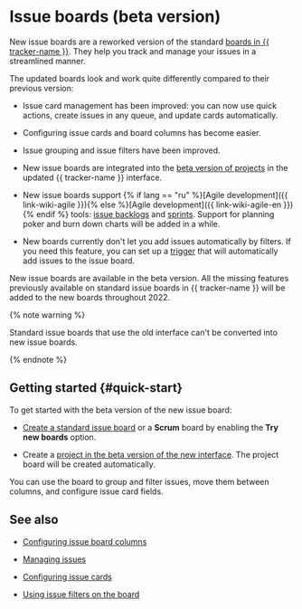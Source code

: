 # Issue boards (beta version)

New issue boards are a reworked version of the standard [boards in {{ tracker-name }}](../user/agile.md). They help you track and manage your issues in a streamlined manner.

The updated boards look and work quite differently compared to their previous version:

* Issue card management has been improved: you can now use quick actions, create issues in any queue, and update cards automatically.

* Configuring issue cards and board columns has become easier.

* Issue grouping and issue filters have been improved.

* New issue boards are integrated into the [beta version of projects](../user/personal.md#sec_beta) in the updated {{ tracker-name }} interface.

* New issue boards support {% if lang == "ru" %}[Agile development]({{ link-wiki-agile }}){% else %}[Agile development]({{ link-wiki-agile-en }}){% endif %} tools: [issue backlogs](backlog.md) and [sprints](create-agile-sprint.md). Support for planning poker and burn down charts will be added in a while.

* New boards currently don't let you add issues automatically by filters. If you need this feature, you can set up a [trigger](trigger-examples.md#board) that will automatically add issues to the issue board.

New issue boards are available in the beta version. All the missing features previously available on standard issue boards in {{ tracker-name }} will be added to the new boards throughout 2022.

{% note warning %}

Standard issue boards that use the old interface can't be converted into new issue boards.

{% endnote %}

## Getting started {#quick-start}

To get started with the beta version of the new issue board:

* [Create a standard issue board](agile-new-create.md) or a **Scrum** board by enabling the **Try new boards** option.

* Create a [project in the beta version of the new interface](create-project.md#add-tickets). The project board will be created automatically.

You can use the board to group and filter issues, move them between columns, and configure issue card fields.

## See also

* [Configuring issue board columns](agile-new-set.md#cols)

* [Managing issues](agile-new-use.md#manage)

* [Configuring issue cards](agile-new-set.md#cards)

* [Using issue filters on the board](agile-new-use.md#filter)

